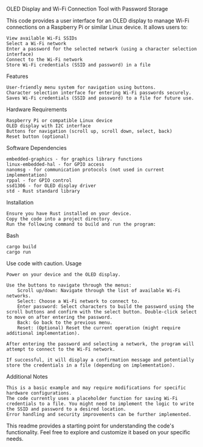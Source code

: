 OLED Display and Wi-Fi Connection Tool with Password Storage

This code provides a user interface for an OLED display to manage Wi-Fi connections on a Raspberry Pi or similar Linux device. It allows users to:

    View available Wi-Fi SSIDs
    Select a Wi-Fi network
    Enter a password for the selected network (using a character selection interface)
    Connect to the Wi-Fi network
    Store Wi-Fi credentials (SSID and password) in a file

Features

    User-friendly menu system for navigation using buttons.
    Character selection interface for entering Wi-Fi passwords securely.
    Saves Wi-Fi credentials (SSID and password) to a file for future use.

Hardware Requirements

    Raspberry Pi or compatible Linux device
    OLED display with I2C interface
    Buttons for navigation (scroll up, scroll down, select, back)
    Reset button (optional)

Software Dependencies

    embedded-graphics - for graphics library functions
    linux-embedded-hal - for GPIO access
    nanomsg - for communication protocols (not used in current implementation)
    rppal - for GPIO control
    ssd1306 - for OLED display driver
    std - Rust standard library

Installation

    Ensure you have Rust installed on your device.
    Copy the code into a project directory.
    Run the following command to build and run the program:

Bash
    
    cargo build
    cargo run

Use code with caution.
Usage

    Power on your device and the OLED display.

    Use the buttons to navigate through the menus:
        Scroll up/down: Navigate through the list of available Wi-Fi networks.
        Select: Choose a Wi-Fi network to connect to.
        Enter password: Select characters to build the password using the scroll buttons and confirm with the select button. Double-click select to move on after entering the password.
        Back: Go back to the previous menu.
        Reset: (Optional) Reset the current operation (might require additional implementation).

    After entering the password and selecting a network, the program will attempt to connect to the Wi-Fi network.

    If successful, it will display a confirmation message and potentially store the credentials in a file (depending on implementation).

Additional Notes

    This is a basic example and may require modifications for specific hardware configurations.
    The code currently uses a placeholder function for saving Wi-Fi credentials to a file. You might need to implement the logic to write the SSID and password to a desired location.
    Error handling and security improvements can be further implemented.

This readme provides a starting point for understanding the code's functionality. Feel free to explore and customize it based on your specific needs.

